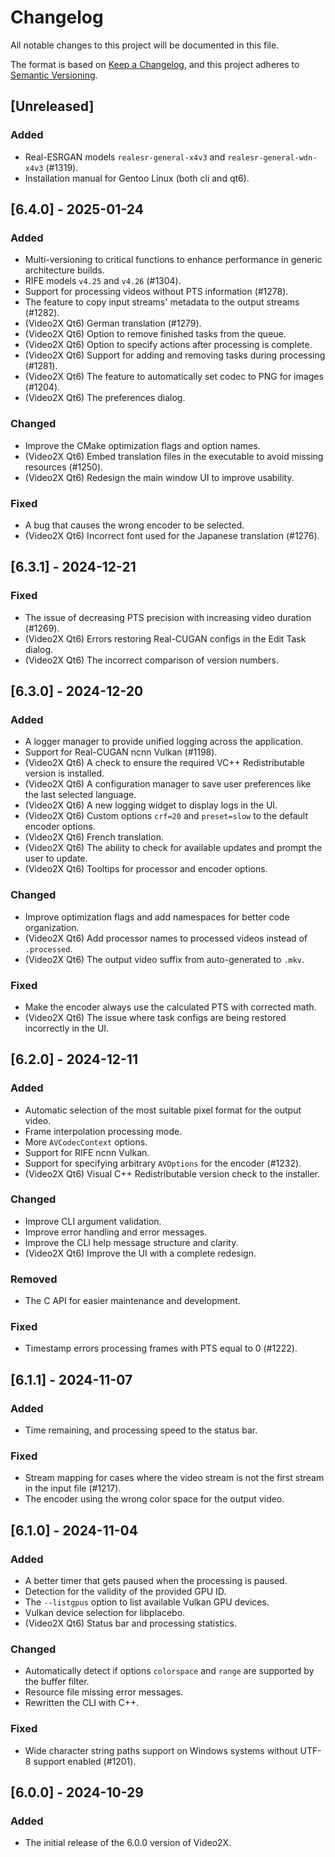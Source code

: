 # Changelog

All notable changes to this project will be documented in this file.

The format is based on [Keep a Changelog](https://keepachangelog.com/en/1.1.0/),
and this project adheres to [Semantic Versioning](https://semver.org/spec/v2.0.0.html).

## [Unreleased]

### Added

- Real-ESRGAN models `realesr-general-x4v3` and `realesr-general-wdn-x4v3` (#1319).
- Installation manual for Gentoo Linux (both cli and qt6).

## [6.4.0] - 2025-01-24

### Added

- Multi-versioning to critical functions to enhance performance in generic architecture builds.
- RIFE models `v4.25` and `v4.26` (#1304).
- Support for processing videos without PTS information (#1278).
- The feature to copy input streams' metadata to the output streams (#1282).
- (Video2X Qt6) German translation (#1279).
- (Video2X Qt6) Option to remove finished tasks from the queue.
- (Video2X Qt6) Option to specify actions after processing is complete.
- (Video2X Qt6) Support for adding and removing tasks during processing (#1281).
- (Video2X Qt6) The feature to automatically set codec to PNG for images (#1204).
- (Video2X Qt6) The preferences dialog.

### Changed

- Improve the CMake optimization flags and option names.
- (Video2X Qt6) Embed translation files in the executable to avoid missing resources (#1250).
- (Video2X Qt6) Redesign the main window UI to improve usability.

### Fixed

- A bug that causes the wrong encoder to be selected.
- (Video2X Qt6) Incorrect font used for the Japanese translation (#1276).

## [6.3.1] - 2024-12-21

### Fixed

- The issue of decreasing PTS precision with increasing video duration (#1269).
- (Video2X Qt6) Errors restoring Real-CUGAN configs in the Edit Task dialog.
- (Video2X Qt6) The incorrect comparison of version numbers.

## [6.3.0] - 2024-12-20

### Added

- A logger manager to provide unified logging across the application.
- Support for Real-CUGAN ncnn Vulkan (#1198).
- (Video2X Qt6) A check to ensure the required VC++ Redistributable version is installed.
- (Video2X Qt6) A configuration manager to save user preferences like the last selected language.
- (Video2X Qt6) A new logging widget to display logs in the UI.
- (Video2X Qt6) Custom options `crf=20` and `preset=slow` to the default encoder options.
- (Video2X Qt6) French translation.
- (Video2X Qt6) The ability to check for available updates and prompt the user to update.
- (Video2X Qt6) Tooltips for processor and encoder options.

### Changed

- Improve optimization flags and add namespaces for better code organization.
- (Video2X Qt6) Add processor names to processed videos instead of `.processed`.
- (Video2X Qt6) The output video suffix from auto-generated to `.mkv`.

### Fixed

- Make the encoder always use the calculated PTS with corrected math.
- (Video2X Qt6) The issue where task configs are being restored incorrectly in the UI.

## [6.2.0] - 2024-12-11

### Added

- Automatic selection of the most suitable pixel format for the output video.
- Frame interpolation processing mode.
- More `AVCodecContext` options.
- Support for RIFE ncnn Vulkan.
- Support for specifying arbitrary `AVOptions` for the encoder (#1232).
- (Video2X Qt6) Visual C++ Redistributable version check to the installer.

### Changed

- Improve CLI argument validation.
- Improve error handling and error messages.
- Improve the CLI help message structure and clarity.
- (Video2X Qt6) Improve the UI with a complete redesign.

### Removed

- The C API for easier maintenance and development.

### Fixed

- Timestamp errors processing frames with PTS equal to 0 (#1222).

## [6.1.1] - 2024-11-07

### Added

- Time remaining, and processing speed to the status bar.

### Fixed

- Stream mapping for cases where the video stream is not the first stream in the input file (#1217).
- The encoder using the wrong color space for the output video.

## [6.1.0] - 2024-11-04

### Added

- A better timer that gets paused when the processing is paused.
- Detection for the validity of the provided GPU ID.
- The `--listgpus` option to list available Vulkan GPU devices.
- Vulkan device selection for libplacebo.
- (Video2X Qt6) Status bar and processing statistics.

### Changed

- Automatically detect if options `colorspace` and `range` are supported by the buffer filter.
- Resource file missing error messages.
- Rewritten the CLI with C++.

### Fixed

- Wide character string paths support on Windows systems without UTF-8 support enabled (#1201).

## [6.0.0] - 2024-10-29

### Added

- The initial release of the 6.0.0 version of Video2X.
